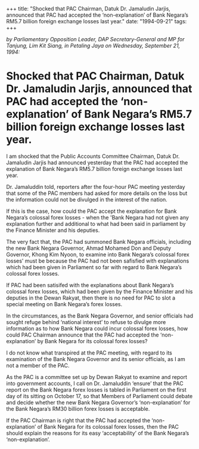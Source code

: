 +++ 
title: "Shocked that PAC Chairman, Datuk Dr. Jamaludin Jarjis, announced that PAC had accepted the ‘non-explanation’ of Bank Negara’s RM5.7 billion foreign exchange losses last year."
date: "1994-09-21"
tags:
+++

_by Parliamentary Opposition Leader, DAP Secretary-General and MP for Tanjung, Lim Kit Siang, in Petaling Jaya on Wednesday, September 21, 1994:_

# Shocked that PAC Chairman, Datuk Dr. Jamaludin Jarjis, announced that PAC had accepted the ‘non-explanation’ of Bank Negara’s RM5.7 billion foreign exchange losses last year.

I am shocked that the Public Accounts Committee Chairman, Datuk Dr. Jamaludin Jarjis had announced yesterday that the PAC had accepted the explanation of Bank Negara’s RM5.7 billion foreign exchange losses last year.</u>

Dr. Jamaluddin told, reporters after the four-hour PAC meeting yesterday that some of the PAC members had asked for more details on the loss but the information could not be divulged in the interest of the nation.

If this is the case, how could the PAC accept the explanation for Bank Negara’s colossal forex losses - when the 'Bank Negara had not given any explanation further and additional to what had been said in parliament by the Finance Minister and his deputies.

The very fact that, the PAC had summoned Bank Negara officials, including the new Bank Negara Governor, Ahmad Mohamed Don and Deputy Governor, Khong Kim Nyoon, to examine into Bank Negara’s colossal forex losses' must be because the PAC had not been safisfied with explanations which had been given in Parliament so far with regard to Bank Negara’s colossal forex losses.

If PAC had been satisifed with the explanations about Bank Negara’s colossal forex losses, which had been given by the Finance Minister and his deputies in the Dewan Rakyat, then there is no need for PAC to slot a special meeting on Bank Negara’s forex losses.

In the circumstances, as the Bank Negara Governor, and senior officials had sought refuge behind ‘national interest’ to refuse to divulge more information as to how Bank Negara could incur colossal forex losses, how could PAC Chairman announce that the PAC had accepted the ‘non-explanation’ by Bank Negara for its colossal forex losses?

I do not know what transpired at the PAC meeting, with regard to its examination of the Bank Negara Governor and its senior officials, as I am not a member of the PAC.

As the PAC is a committee set up by Dewan Rakyat to examine and report into government accounts,  I call on Dr. Jamaluddin ‘ensure’ that the PAC report on the Bank Negara forex losses is tabled in Parliament on the first day of its sitting on October 17, so that Members of Parliament could debate and decide whether the new Bank Negara Governor’s ‘non-explanation’ for the Bank Negara’s RM30 billion forex losses is acceptable.

If the PAC Chairman is right that the PAC had accepted the ‘non-explanation’ of Bank Negara for its    colossal forex losses, then the PAC should explain the reasons for its easy ‘acceptability’ of the Bank Negara’s ‘non-explanation’.
 
